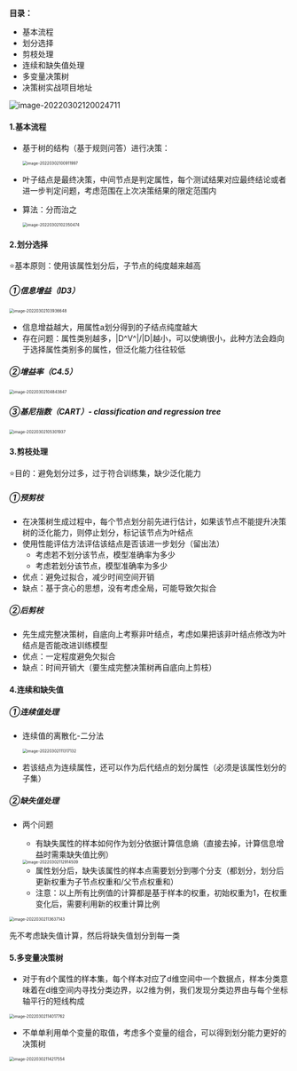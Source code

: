 **目录：**

- 基本流程
- 划分选择
- 剪枝处理
- 连续和缺失值处理
- 多变量决策树
- 决策树实战项目地址



![image-20220302120024711](https://tva1.sinaimg.cn/large/e6c9d24egy1gzvel3n4wcj219s0u0goi.jpg)

#### 1.基本流程

- 基于树的结构（基于规则问答）进行决策：

  <img src="https://tva1.sinaimg.cn/large/e6c9d24egy1gzvekynnegj20hc0hcgmf.jpg" alt="image-20220302100911997" style="zoom:50%;" />

- 叶子结点是最终决策，中间节点是判定属性，每个测试结果对应最终结论或者进一步判定问题，考虑范围在上次决策结果的限定范围内

- 算法：分而治之

  <img src="https://tva1.sinaimg.cn/large/e6c9d24egy1gzvbrmfs85j20ye0pmtfy.jpg" alt="image-20220302102350474" style="zoom:50%;" />

#### 2.划分选择

⭐️基本原则：使用该属性划分后，子节点的纯度越来越高

##### ①信息增益（ID3）

<img src="https://tva1.sinaimg.cn/large/e6c9d24egy1gzvekxjsusj215k0tudmj.jpg" alt="image-20220302103936648" style="zoom:50%;" />

- 信息增益越大，用属性a划分得到的子结点纯度越大
- 存在问题：属性类别越多，|D^V^|/|D|越小，可以使熵很小，此种方法会趋向于选择属性类别多的属性，但泛化能力往往较低

##### ②增益率（C4.5）

<img src="https://tva1.sinaimg.cn/large/e6c9d24egy1gzvekvmer6j212g0ha77k.jpg" alt="image-20220302104843847" style="zoom:50%;" />

##### ③基尼指数（CART）- classification and regression tree

<img src="https://tva1.sinaimg.cn/large/e6c9d24egy1gzvekwo3wbj212g0qaq6p.jpg" alt="image-20220302105301937" style="zoom:50%;" />

#### 3.剪枝处理

⭐️目的：避免划分过多，过于符合训练集，缺少泛化能力

##### ①预剪枝

- 在决策树生成过程中，每个节点划分前先进行估计，如果该节点不能提升决策树的泛化能力，则停止划分，标记该节点为叶结点
- 使用性能评估方法评估该结点是否该进一步划分（留出法）
  - 考虑若不划分该节点，模型准确率为多少
  - 考虑若划分该节点，模型准确率为多少
- 优点：避免过拟合，减少时间空间开销
- 缺点：基于贪心的思想，没有考虑全局，可能导致欠拟合

##### ②后剪枝

- 先生成完整决策树，自底向上考察非叶结点，考虑如果把该非叶结点修改为叶结点是否能改进训练模型
- 优点：一定程度避免欠拟合
- 缺点：时间开销大（要生成完整决策树再自底向上剪枝）

#### 4.连续和缺失值

##### ①连续值处理

- 连续值的离散化-二分法

  <img src="https://tva1.sinaimg.cn/large/e6c9d24egy1gzvekzvo2ej21240eytbr.jpg" alt="image-20220302111317132" style="zoom:50%;" />

- 若该结点为连续属性，还可以作为后代结点的划分属性（必须是该属性划分的子集）

##### ②缺失值处理

- 两个问题

  - 有缺失属性的样本如何作为划分依据计算信息熵（直接去掉，计算信息增益时需乘缺失值比例）

  <img src="https://tva1.sinaimg.cn/large/e6c9d24egy1gzvel0f2uvj211u07q0t6.jpg" alt="image-20220302112914509" style="zoom:50%;" />

  - 属性划分后，缺失该属性的样本点需要划分到哪个分支（都划分，划分后更新权重为子节点权重和/父节点权重和）
  - 注意：以上所有比例值的计算都是基于样本的权重，初始权重为1，在权重变化后，需要利用新的权重计算比例

<img src="https://tva1.sinaimg.cn/large/e6c9d24egy1gzvel32js2j212a0cctan.jpg" alt="image-20220302113637143" style="zoom:50%;" />

先不考虑缺失值计算，然后将缺失值划分到每一类

#### 5.多变量决策树

- 对于有d个属性的样本集，每个样本对应了d维空间中一个数据点，样本分类意味着在d维空间内寻找分类边界，以2维为例，我们发现分类边界由与每个坐标轴平行的短线构成

<img src="https://tva1.sinaimg.cn/large/e6c9d24egy1gzvel0wcnrj20nc0j0t9k.jpg" alt="image-20220302114017762" style="zoom:50%;" />

- 不单单利用单个变量的取值，考虑多个变量的组合，可以得到划分能力更好的决策树

<img src="https://tva1.sinaimg.cn/large/e6c9d24egy1gzvel2l5d3j20ro0we0us.jpg" alt="image-20220302114217554" style="zoom:50%;" />